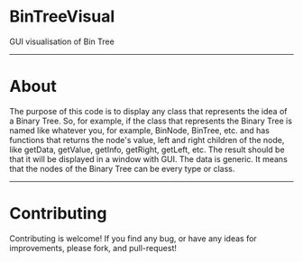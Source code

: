 # BinTreeVisual
GUI visualisation of Bin Tree

______________________________________________

# About
The purpose of this code is to display any class that represents the idea of a Binary Tree.
So, for example, if the class that represents the Binary Tree is named like whatever you, 
for example, BinNode, BinTree, etc. and has functions that returns the node's value,
left and right children of the node, like getData, getValue, getInfo, getRight, getLeft, etc.
The result should be that it will be displayed in a window with GUI.
The data is generic.
It means that the nodes of the Binary Tree can be every type or class.

______________________________________________
# Contributing
Contributing is welcome!
If you find any bug, or have any ideas for improvements, please fork,
and pull-request!
